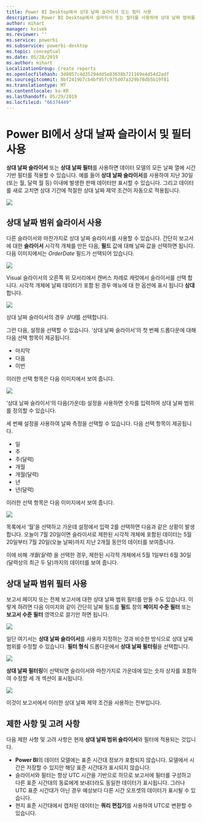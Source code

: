 ```yaml
---
title: Power BI Desktop에서 상대 날짜 슬라이서 또는 필터 사용
description: Power BI Desktop에서 슬라이서 또는 필터를 사용하여 상대 날짜 범위를 제한하는 방법을 알아봅니다.
author: mihart
manager: kvivek
ms.reviewer: ''
ms.service: powerbi
ms.subservice: powerbi-desktop
ms.topic: conceptual
ms.date: 05/28/2019
ms.author: mihart
LocalizationGroup: Create reports
ms.openlocfilehash: 3d8057c4d35294dd5e83638b721169e4d54d2adf
ms.sourcegitcommit: 8bf2419b7cb4bf95fc975d07a329b78db5b19f81
ms.translationtype: MT
ms.contentlocale: ko-KR
ms.lasthandoff: 05/29/2019
ms.locfileid: "66374449"
---
```

# <a name="use-a-relative-date-slicer-and-filter-in-power-bi"></a>Power BI에서 상대 날짜 슬라이서 및 필터 사용
**상대 날짜 슬라이서** 또는 **상대 날짜 필터**를 사용하면 데이터 모델의 모든 날짜 열에 시간 기반 필터를 적용할 수 있습니다. 예를 들어 **상대 날짜 슬라이서**를 사용하여 지난 30일(또는 월, 달력 월 등) 이내에 발생한 판매 데이터만 표시할 수 있습니다. 그리고 데이터를 새로 고치면 상대 기간에 적절한 상대 날짜 제약 조건이 자동으로 적용됩니다.

![](media/desktop-slicer-filter-date-range/relative-date-range-slicer-filter-01.png)

## <a name="using-the-relative-date-range-slicer"></a>상대 날짜 범위 슬라이서 사용
다른 슬라이서와 마찬가지로 상대 날짜 슬라이서를 사용할 수 있습니다. 간단히 보고서에 대한 **슬라이서** 시각적 개체를 만든 다음, **필드** 값에 대해 날짜 값을 선택하면 됩니다. 다음 이미지에서는 *OrderDate* 필드가 선택되어 있습니다.

![](media/desktop-slicer-filter-date-range/relative-date-range-slicer-filter-02.png)

Visual 슬라이서의 오른쪽 위 모서리에서 캔버스 차례로 캐럿에서 슬라이서를 선택 합니다. 시각적 개체에 날짜 데이터가 포함 된 경우 메뉴에 대 한 옵션에 표시 됩니다 **상대**합니다. 

![](media/desktop-slicer-filter-date-range/relative-date-range-slicer-filter-03.png)

상대 날짜 슬라이서의 경우 *상대*를 선택합니다.

그런 다음, 설정을 선택할 수 있습니다. ‘상대 날짜 슬라이서’의 첫 번째 드롭다운에 대해 다음 선택 항목이 제공됩니다. 

* 마지막
* 다음
* 이번

이러한 선택 항목은 다음 이미지에서 보여 줍니다.

![](media/desktop-slicer-filter-date-range/relative-date-range-slicer-filter-04.png)

‘상대 날짜 슬라이서’의 다음(가운데) 설정을 사용하면 숫자를 입력하여 상대 날짜 범위를 정의할 수 있습니다. 

세 번째 설정을 사용하여 날짜 측정을 선택할 수 있습니다. 다음 선택 항목이 제공됩니다.

* 일
* 주
* 주(달력)
* 개월
* 개월(달력)
* 년
* 년(달력)

이러한 선택 항목은 다음 이미지에서 보여 줍니다.

![](media/desktop-slicer-filter-date-range/relative-date-range-slicer-filter-05.png)

목록에서 ‘월’을 선택하고 가운데 설정에서 입력 2를 선택하면 다음과 같은 상황이 발생합니다. 오늘이 7월 20일이면 슬라이서로 제한된 시각적 개체에 포함된 데이터는 5월 20일부터 7월 20일(오늘 날짜)까지 지난 2개월 동안의 데이터를 보여줍니다. 

이에 비해 *개월(달력)* 을 선택한 경우, 제한된 시각적 개체에서 5월 1일부터 6월 30일(달력상의 최근 두 달)까지의 데이터를 보여 줍니다.

## <a name="using-the-relative-date-range-filter"></a>상대 날짜 범위 필터 사용
보고서 페이지 또는 전체 보고서에 대한 상대 날짜 범위 필터를 만들 수도 있습니다. 이렇게 하려면 다음 이미지와 같이 간단히 날짜 필드를 **필드** 창의 **페이지 수준 필터** 또는 **보고서 수준 필터** 영역으로 끌기만 하면 됩니다.

![](media/desktop-slicer-filter-date-range/relative-date-range-slicer-filter-06.png)

일단 여기서는 **상대 날짜 슬라이서**를 사용자 지정하는 것과 비슷한 방식으로 상대 날짜 범위를 수정할 수 있습니다. **필터 형식** 드롭다운에서 **상대 날짜 필터링**을 선택합니다.

![](media/desktop-slicer-filter-date-range/relative-date-range-slicer-filter-07.png)

**상대 날짜 필터링**이 선택되면 슬라이서와 마찬가지로 가운데에 있는 숫자 상자를 포함하여 수정할 세 개 섹션이 표시됩니다.

![](media/desktop-slicer-filter-date-range/relative-date-range-slicer-filter-08.png)

이것이 보고서에서 이러한 상대 날짜 제약 조건을 사용하는 전부입니다.

## <a name="limitations-and-considerations"></a>제한 사항 및 고려 사항
다음 제한 사항 및 고려 사항은 현재 **상대 날짜 범위 슬라이서**와 필터에 적용되는 것입니다.

* **Power BI**의 데이터 모델에는 표준 시간대 정보가 포함되지 않습니다. 모델에서 시간은 저장할 수 있지만 해당 표준 시간대가 표시되지 않습니다.
* 슬라이서와 필터는 항상 UTC 시간을 기반으로 하므로 보고서에 필터를 구성하고 다른 표준 시간대의 동료에게 보내더라도 동일한 데이터가 표시됩니다. 그러나 UTC 표준 시간대가 아닌 경우 예상보다 다른 시간 오프셋의 데이터가 표시될 수 있습니다.
* 현지 표준 시간대에서 캡처된 데이터는 **쿼리 편집기**를 사용하여 UTC로 변환할 수 있습니다.


